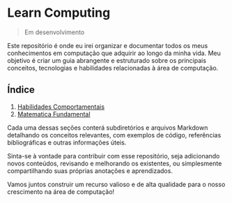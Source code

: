# Learn Computing
> Em desenvolvimento

Este repositório é onde eu irei organizar e documentar todos os meus conhecimentos em computação que adquirir ao longo da minha vida. Meu objetivo é criar um guia abrangente e estruturado sobre os principais conceitos, tecnologias e habilidades relacionadas à área de computação.

## Índice

1. [Habilidades Comportamentais](behavioral-skills/00-init/README.md#habilidades-comportamentais)
2. [Matematica Fundamental](foundation-math/00-init/README.md)

Cada uma dessas seções conterá subdiretórios e arquivos Markdown detalhando os conceitos relevantes, com exemplos de código, referências bibliográficas e outras informações úteis.

Sinta-se à vontade para contribuir com esse repositório, seja adicionando novos conteúdos, revisando e melhorando os existentes, ou simplesmente compartilhando suas próprias anotações e aprendizados.

Vamos juntos construir um recurso valioso e de alta qualidade para o nosso crescimento na área de computação!
